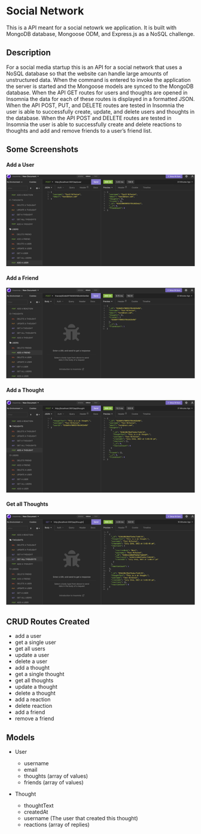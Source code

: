# Social Network 
This is a API meant for a social netowrk we application. It is built with MongoDB database, Mongoose ODM, and Express.js as a NoSQL challenge.

## Description  
For a social media startup this is an API for a social network that uses a NoSQL database so that the website can handle large amounts of unstructured data. When the command is entered to invoke the application the server is started and the Mongoose models are synced to the MongoDB database. When the API GET routes for users and thoughts are opened in Insomnia the data for each of these routes is displayed in a formatted JSON. When the API POST, PUT, and DELETE routes are tested in Insomnia the user is able to successfully create, update, and delete users and thoughts in the database. When the API POST and DELETE routes are tested in Insomnia the user is able to successfully create and delete reactions to thoughts and add and remove friends to a user’s friend list. 

## Some Screenshots 
#### Add a User
![Add a User](/public/imgs/addauser.png "Add a User")

#### Add a Friend
![Add a Friend](/public/imgs/addafriend.png "Add a Friend")

#### Add a Thought
![Add a Thought](/public/imgs/addathought.png "Add a Thought")

#### Get all Thoughts 
![Get all Thoughts ](/public/imgs/getallthoughts.png "Get all Thoughts ")


## CRUD Routes Created
* add a user
* get a single user
* get all users
* update a user
* delete a user
* add a thought
* get a single thought
* get all thoughts
* update a thought
* delete a thought
* add a reaction
* delete reaction
* add a friend 
* remove a friend

## Models

* User 
    * username
    * email
    * thoughts (array of values)
    * friends (array of values)

* Thought
    * thoughtText
    * createdAt
    * username (The user that created this thought)
    * reactions (array of replies)

